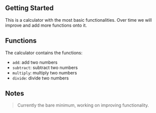## Getting Started

This is a calculator with the most basic functionalities. Over time we will improve and add more functions onto it. 

## Functions

The calculator contains the functions:

- `add`: add two numbers
- `subtract`: subtract two numbers
- `multiply`: multiply two numbers
- `divide`: divide two numbers

## Notes
> Currently the bare minimum, working on improving functionality.

